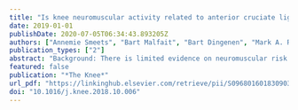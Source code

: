 ```yaml
---
title: "Is knee neuromuscular activity related to anterior cruciate ligament injury risk? A pilot study"
date: 2019-01-01
publishDate: 2020-07-05T06:34:43.893205Z
authors: ["Annemie Smeets", "Bart Malfait", "Bart Dingenen", "Mark A. Robinson", "Jos Vanrenterghem", "Koen Peers", "Stefaan Nijs", "Styn Vereecken", "Filip Staes", "Sabine Verschueren"]
publication_types: ["2"]
abstract: "Background: There is limited evidence on neuromuscular risk factors for anterior cruciate ligament (ACL) injuries, with most work mainly focusing on hamstrings and quadriceps muscle strength. This prospective pilot study explored if neuromuscular activation patterns of the quadriceps and hamstrings during a drop vertical jump inﬂuence ACL injury risk. Methods: Forty-six female athletes performed a drop vertical jump at baseline. Injuries were monitored throughout a one-year follow-up. Neuromuscular activation patterns of the vastus medialis, vastus lateralis, hamstrings medialis and hamstrings lateralis, and selected landing kinematic and kinetic proﬁles (knee ﬂexion, knee abduction and hip ﬂexion angles, and knee abduction moments), were compared between athletes who sustained a non-contact ACL injury and those who remained injury free. Electromyogram vector ﬁelds were created to represent neuromuscular activation patterns of muscle pairs around the knee joint rather than only considering individual muscle activations, and compared using Statistical Parametric Mapping. Results: Four athletes sustained an ACL injury. Signiﬁcantly greater hamstrings medials, hamstrings lateralis, vastus lateralis, hamstrings lateralis and hamstrings lateralis, vastus medialis activations, mainly due to greater hamstrings lateralis activation, were found in the injured group around peak loading and just before take-off (P b 0.001). No group differences were found in knee ﬂexion, knee abduction and hip ﬂexion angles, or knee abduction moments. Conclusions: This pilot study revealed initial evidence that athletes already showed altered neuromuscular activation patterns prior to sustaining an ACL injury, namely increased lateral and posterior muscle activations."
featured: false
publication: "*The Knee*"
url_pdf: "https://linkinghub.elsevier.com/retrieve/pii/S0968016018309037"
doi: "10.1016/j.knee.2018.10.006"
---
```


